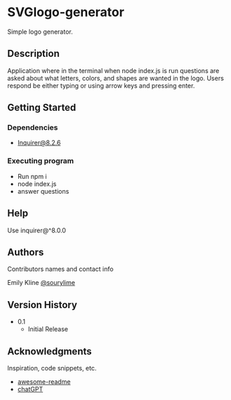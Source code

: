 # SVGlogo-generator

Simple logo generator.

## Description

Application where in the terminal when node index.js is run questions are asked about what letters, colors, and shapes are wanted in the logo. Users respond be either typing or using arrow keys and pressing enter.

## Getting Started

### Dependencies

* Inquirer@8.2.6 



### Executing program

* Run npm i
* node index.js
* answer questions

## Help

Use inquirer@^8.0.0

## Authors

Contributors names and contact info

Emily Kline
[@sourylime](https://github.com/sourylime)


## Version History

* 0.1
    * Initial Release


## Acknowledgments

Inspiration, code snippets, etc.
* [awesome-readme](https://github.com/matiassingers/awesome-readme)
* [chatGPT](https://chat.openai.com/)